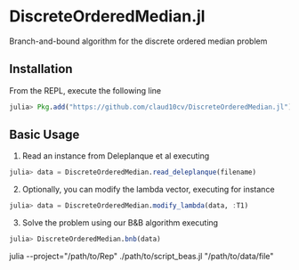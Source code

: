 # DiscreteOrderedMedian.jl
Branch-and-bound algorithm for the discrete ordered median problem

## Installation
From the REPL, execute the following line
```julia
julia> Pkg.add("https://github.com/claud10cv/DiscreteOrderedMedian.jl")
```

## Basic Usage
1. Read an instance from Deleplanque et al executing
```julia
julia> data = DiscreteOrderedMedian.read_deleplanque(filename)
```
2. Optionally, you can modify the lambda vector, executing for instance
```julia
julia> data = DiscreteOrderedMedian.modify_lambda(data, :T1)
```
3. Solve the problem using our B&B algorithm executing
```julia
julia> DiscreteOrderedMedian.bnb(data)
```

julia --project="/path/to/Rep" ./path/to/script_beas.jl "/path/to/data/file"
